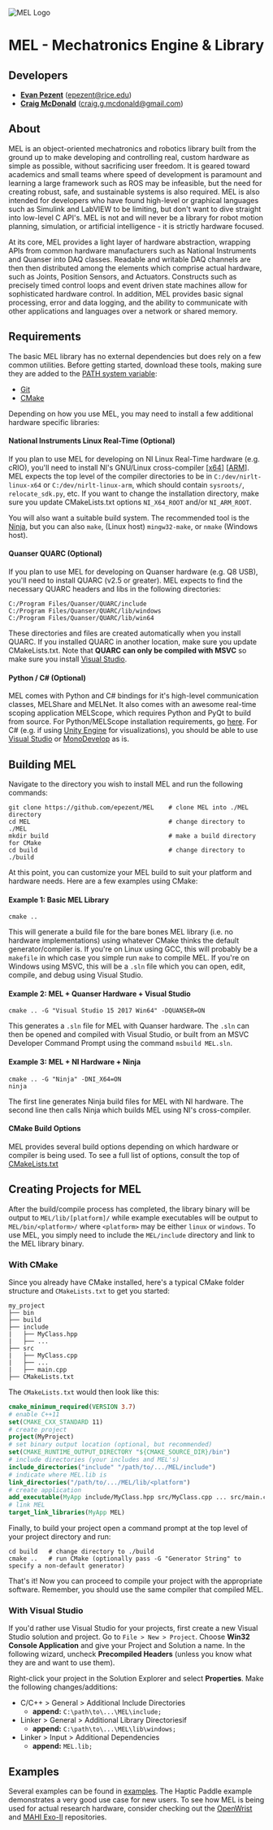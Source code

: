 
![MEL Logo](https://raw.githubusercontent.com/epezent/MEL/master/logo.png)

# MEL - Mechatronics Engine & Library

## Developers

- **[Evan Pezent](http://evanpezent.com)** (epezent@rice.edu)
- **[Craig McDonald](http://craiggmcdonald.com/)** (craig.g.mcdonald@gmail.com)

## About

MEL is an object-oriented mechatronics and robotics library built from the ground up to make developing and controlling real, custom hardware as simple as possible, without sacrificing user freedom. It is geared toward academics and small teams where speed of development is paramount and learning a large framework such as ROS may be infeasible, but the need for creating robust, safe, and sustainable systems is also required. MEL is also intended for developers who have found high-level or graphical languages such as Simulink and LabVIEW to be limiting, but don't want to dive straight into low-level C API's. MEL is not and will never be a library for robot motion planning, simulation, or artificial intelligence - it is strictly hardware focused.

At its core, MEL provides a light layer of hardware abstraction, wrapping APIs from common hardware manufacturers such as National Instruments and Quanser into DAQ classes. Readable and writable DAQ channels are then then distributed among the elements which comprise actual hardware, such as Joints, Position Sensors, and Actuators. Constructs such as precisely timed control loops and event driven state machines allow for sophisticated hardware control. In addition, MEL provides basic signal processing, error and data logging, and the ability to communicate with other applications and languages over a network or shared memory.

## Requirements

The basic MEL library has no external dependencies but does rely on a few common utilities. Before getting started, download these tools, making sure they are added to the [PATH system variable](https://www.java.com/en/download/help/path.xml):

- [Git](https://git-scm.com/downloads)
- [CMake](https://cmake.org/)

Depending on how you use MEL, you may need to install a few additional hardware specific libraries:

#### National Instruments Linux Real-Time (Optional)

If you plan to use MEL for developing on NI Linux Real-Time hardware (e.g. cRIO), you'll need to install NI's GNU/Linux cross-compiler [[x64](http://www.ni.com/download/labview-real-time-module-2017/6762/en/)] [[ARM](http://www.ni.com/download/labview-real-time-module-2017/6761/en/)]. MEL expects the top level of the compiler directories to be in `C:/dev/nirlt-linux-x64` or `C:/dev/nirlt-linux-arm`, which should contain `sysroots/`, `relocate_sdk.py`, etc. If you want to change the installation directory, make sure you update CMakeLists.txt options `NI_X64_ROOT` and/or `NI_ARM_ROOT`.

You will also want a suitable build system. The recommended tool is the [Ninja](https://ninja-build.org/), but you can also `make`, (Linux host) `mingw32-make`, or `nmake` (Windows host).

#### Quanser QUARC (Optional)

If you plan to use MEL for developing on Quanser hardware (e.g. Q8 USB), you'll need to install QUARC (v2.5 or greater). MEL expects to find the necessary QUARC headers and libs in the following directories:
```shell
C:/Program Files/Quanser/QUARC/include
C:/Program Files/Quanser/QUARC/lib/windows
C:/Program Files/Quanser/QUARC/lib/win64
```
These directories and files are created automatically when you install QUARC. If you installed QUARC in another location, make sure you update CMakeLists.txt. Note that **QUARC can only be compiled with MSVC** so make sure you install [Visual Studio](https://www.visualstudio.com/).

#### Python / C# (Optional)

MEL comes with Python and C# bindings for it's high-level communication classes, MELShare and MELNet. It also comes with an awesome real-time scoping application MELScope, which requires Python and PyQt to build from source. For Python/MELScope installation requirements, go [here](https://github.com/epezent/MEL/tree/master/melscope). For C# (e.g. if using [Unity Engine](https://unity3d.com/) for visualizations), you should be able to use [Visual Studio](https://www.visualstudio.com/) or [MonoDevelop](http://www.monodevelop.com/) as is.

## Building MEL

Navigate to the directory you wish to install MEL and run the following commands:

```shell
git clone https://github.com/epezent/MEL    # clone MEL into ./MEL directory
cd MEL                                      # change directory to ./MEL
mkdir build                                 # make a build directory for CMake
cd build                                    # change directory to ./build
```

At this point, you can customize your MEL build to suit your platform and hardware needs. Here are a few examples using CMake:

#### Example 1: Basic MEL Library
```shell
cmake ..
```
This will generate a build file for the bare bones MEL library (i.e. no hardware implementations) using whatever CMake thinks the default generator/compiler is. If you're on Linux using GCC, this will probably be a `makefile` in which case you simple run `make` to compile MEL. If you're on Windows using MSVC, this will be a `.sln` file which you can open, edit, compile, and debug using Visual Studio.

#### Example 2: MEL + Quanser Hardware + Visual Studio
```shell
cmake .. -G "Visual Studio 15 2017 Win64" -DQUANSER=ON
```
This generates a `.sln` file for MEL with Quanser hardware. The `.sln` can then be opened and compiled with Visual Studio, or built from an MSVC Developer Command Prompt using the command `msbuild MEL.sln`.

#### Example 3: MEL + NI Hardware + Ninja
```shell
cmake .. -G "Ninja" -DNI_X64=ON
ninja
```
The first line generates Ninja build files for MEL with NI hardware. The second line then calls Ninja which builds MEL using NI's cross-compiler.

#### CMake Build Options

MEL provides several build options depending on which hardware or compiler is being used. To see a full list of options, consult the top of [CMakeLists.txt](https://github.com/epezent/MEL/blob/master/CMakeLists.txt)

## Creating Projects for MEL

After the build/compile process has completed, the library binary will be output to `MEL/lib/[platform]/` while example executables will be output to `MEL/bin/<platform>/` where `<platform>` may be either `linux` or `windows`. To use MEL, you simply need to include the `MEL/include` directory and link to the MEL library binary.

### With CMake

Since you already have CMake installed, here's a typical CMake folder structure and `CMakeLists.txt` to get you started:
```
my_project
├── bin
├── build
├── include
|   ├── MyClass.hpp
|   ├── ...
├── src
|   ├── MyClass.cpp
|   ├── ...
|   ├── main.cpp
├── CMakeLists.txt
```

The `CMakeLists.txt` would then look like this:

```cmake
cmake_minimum_required(VERSION 3.7)
# enable C++11
set(CMAKE_CXX_STANDARD 11)
# create project
project(MyProject)
# set binary output location (optional, but recommended)
set(CMAKE_RUNTIME_OUTPUT_DIRECTORY "${CMAKE_SOURCE_DIR}/bin")
# include directories (your includes and MEL's)
include_directories("include" "/path/to/.../MEL/include")
# indicate where MEL.lib is
link_directories("/path/to/.../MEL/lib/<platform")
# create application
add_executable(MyApp include/MyClass.hpp src/MyClass.cpp ... src/main.cpp)
# link MEL
target_link_libraries(MyApp MEL)
```
Finally, to build your project open a command prompt at the top level of your project directory and run:
```shell
cd build   # change directory to ./build
cmake ..   # run CMake (optionally pass -G "Generator String" to specify a non-default generator)
```
That's it! Now you can proceed to compile your project with the appropriate software. Remember, you should use the same compiler that compiled MEL.

### With Visual Studio

If you'd rather use Visual Studio for your projects, first create a new Visual Studio solution and project. Go to ``File > New > Project``. Choose **Win32 Console Application**  and give your Project and Solution a name. In the following wizard, uncheck **Precompiled Headers** (unless you know what they are and want to use them).

Right-click your project in the Solution Explorer and select **Properties**. Make the following changes/additions:

- C/C++ > General > Additional Include Directories
    - **append:** `C:\path\to\...\MEL\include;`
- Linker > General > Additional Library Directoriesif
    - **append:** `C:\path\to\...\MEL\lib\windows;`
- Linker > Input > Additional Dependencies
    - **append:** `MEL.lib;`

## Examples

Several examples can be found in [examples](https://github.com/epezent/MEL/tree/master/examples). The Haptic Paddle example demonstrates a very good use case for new users. To see how MEL is being used for actual research hardware, consider checking out the [OpenWrist](https://github.com/epezent/OpenWrist) and [MAHI Exo-II](https://github.com/craigmc707/MEII) repositories.
